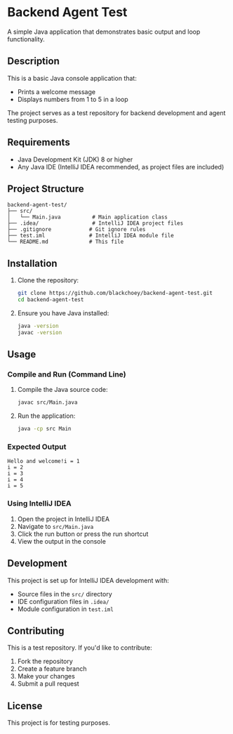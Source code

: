 # Backend Agent Test

A simple Java application that demonstrates basic output and loop functionality.

## Description

This is a basic Java console application that:
- Prints a welcome message
- Displays numbers from 1 to 5 in a loop

The project serves as a test repository for backend development and agent testing purposes.

## Requirements

- Java Development Kit (JDK) 8 or higher
- Any Java IDE (IntelliJ IDEA recommended, as project files are included)

## Project Structure

```
backend-agent-test/
├── src/
│   └── Main.java          # Main application class
├── .idea/                 # IntelliJ IDEA project files
├── .gitignore            # Git ignore rules
├── test.iml              # IntelliJ IDEA module file
└── README.md             # This file
```

## Installation

1. Clone the repository:
   ```bash
   git clone https://github.com/blackchoey/backend-agent-test.git
   cd backend-agent-test
   ```

2. Ensure you have Java installed:
   ```bash
   java -version
   javac -version
   ```

## Usage

### Compile and Run (Command Line)

1. Compile the Java source code:
   ```bash
   javac src/Main.java
   ```

2. Run the application:
   ```bash
   java -cp src Main
   ```

### Expected Output

```
Hello and welcome!i = 1
i = 2
i = 3
i = 4
i = 5
```

### Using IntelliJ IDEA

1. Open the project in IntelliJ IDEA
2. Navigate to `src/Main.java`
3. Click the run button or press the run shortcut
4. View the output in the console

## Development

This project is set up for IntelliJ IDEA development with:
- Source files in the `src/` directory
- IDE configuration files in `.idea/`
- Module configuration in `test.iml`

## Contributing

This is a test repository. If you'd like to contribute:
1. Fork the repository
2. Create a feature branch
3. Make your changes
4. Submit a pull request

## License

This project is for testing purposes.